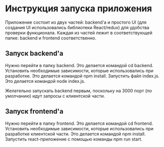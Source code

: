 # Инструкция запуска приложения

Приложение состоит из двух частей: backend'a и простого UI (для создания UI использовались библиотеки React/redux) для удобства проверки функционала.
Каждая из частей лежит в соответствующей папке: backend и frontend соответственно.

## Запуск backend'a

Нужно перейти в папку backend. Это делается командой cd backend.
Установить необходимые зависимости, которые использовались при разработке. Это делается командой npm install.
Запустить файл index.js. Это делается командой node index.js.

Желательно запускать backend первым, поскольку на 3000 порт (по умолчанию) идут запросы с клиентской части.


## Запуск frontend'a

Нужно перейти в папку frontend. Это делается командой cd frontend.
Установить необходимые зависимости, которые использовались при разработке клиентской части. Это делается командой npm install.
Запустить react-приложение с помощью команды npm run start.


